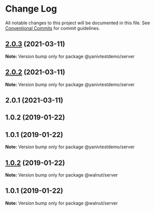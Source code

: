# Change Log

All notable changes to this project will be documented in this file.
See [Conventional Commits](https://conventionalcommits.org) for commit guidelines.

## [2.0.3](https://github.com/YanivD/yarn-workspaces-example/compare/@yanivtestdemo/server@2.0.2...@yanivtestdemo/server@2.0.3) (2021-03-11)

**Note:** Version bump only for package @yanivtestdemo/server





## [2.0.2](https://github.com/YanivD/yarn-workspaces-example/compare/@yanivtestdemo/server@2.0.1...@yanivtestdemo/server@2.0.2) (2021-03-11)

**Note:** Version bump only for package @yanivtestdemo/server





## 2.0.1 (2021-03-11)



## 1.0.2 (2019-01-22)



## 1.0.1 (2019-01-22)

**Note:** Version bump only for package @yanivtestdemo/server





## [1.0.2](https://github.com/benawad/yarn-workspaces-example/compare/v1.0.1...v1.0.2) (2019-01-22)

**Note:** Version bump only for package @walnut/server





## 1.0.1 (2019-01-22)

**Note:** Version bump only for package @walnut/server
